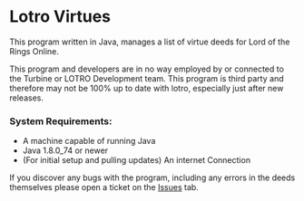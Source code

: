 # Lotro Virtues

This program written in Java, manages a list of virtue deeds for Lord of the Rings Online.

This program and developers are in no way employed by or connected to the Turbine or LOTRO Development team. This program is third party and therefore may not be 100% up to date with lotro, especially just after new releases.

### System Requirements:
- A machine capable of running Java
- Java 1.8.0_74 or newer
- (For initial setup and pulling updates) An internet Connection

If you discover any bugs with the program, including any errors in the deeds themselves please open a ticket on the [Issues](https://github.com/queekusme/Lotro-Virtues-Source/issues) tab.